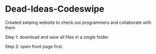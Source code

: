 # Dead-Ideas-Codeswipe
Created swiping website to check out programmers and collaborate with them

Step 1: download and save all files in a single folder 

Step 2: open front page first.
